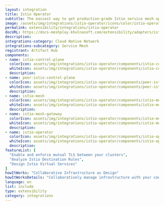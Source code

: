 ```yaml
---
layout: integration
title: Istio Operator
subtitle: The easiest way to get production-grade Istio service mesh up and running
image: /assets/img/integrations/istio-operator/icons/color/istio-operator-color.svg
permalink: extensibility/integrations/istio-operator
docURL: https://docs-meshplay.khulnasoft.com/extensibility/adapters/istio
description: 
integrations-category: Cloud Native Network
integrations-subcategory: Service Mesh
registrant: Artifact Hub
components: 
- name: istio-control-plane
  colorIcon: assets/img/integrations/istio-operator/components/istio-control-plane/icons/color/istio-control-plane-color.svg
  whiteIcon: assets/img/integrations/istio-operator/components/istio-control-plane/icons/white/istio-control-plane-white.svg
  description: 
- name: peer-istio-control-plane
  colorIcon: assets/img/integrations/istio-operator/components/peer-istio-control-plane/icons/color/peer-istio-control-plane-color.svg
  whiteIcon: assets/img/integrations/istio-operator/components/peer-istio-control-plane/icons/white/peer-istio-control-plane-white.svg
  description: 
- name: istio-mesh
  colorIcon: assets/img/integrations/istio-operator/components/istio-mesh/icons/color/istio-mesh-color.svg
  whiteIcon: assets/img/integrations/istio-operator/components/istio-mesh/icons/white/istio-mesh-white.svg
  description: 
- name: istio-mesh-gateway
  colorIcon: assets/img/integrations/istio-operator/components/istio-mesh-gateway/icons/color/istio-mesh-gateway-color.svg
  whiteIcon: assets/img/integrations/istio-operator/components/istio-mesh-gateway/icons/white/istio-mesh-gateway-white.svg
  description: 
- name: istio-operator
  colorIcon: assets/img/integrations/istio-operator/components/istio-operator/icons/color/istio-operator-color.svg
  whiteIcon: assets/img/integrations/istio-operator/components/istio-operator/icons/white/istio-operator-white.svg
  description: 
featureList: [
  "Enable and enforce mutual TLS between your clusters",
  "Analyze Istio Destination Rules",
  "Design Istio Virtual Services"
]
howItWorks: "Collaborative Infrastructure as Design"
howItWorksDetails: "Collaboratively manage infrastructure with your coworkers synchronously sharing the same designs."
language: en
list: include
type: extensibility
category: integrations
---
```

